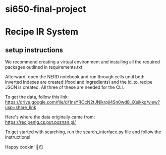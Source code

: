 # si650-final-project

# Recipe IR System

## setup instructions

We recommend creating a virtual environment and installing all the required packages outlined in requirements.txt

Afterward, open the NERD notebook and run through cells until both inverted indexes are created (food and ingredients) and the id_to_recipe JSON is created. All three of these are needed for the CLI.

To get the data, follow this link: https://drive.google.com/file/d/1nsYROcN2tJNlkrpji4Sn0wd8_iXsikkg/view?usp=share_link

Here's where the data originally came from: https://recipenlg.cs.put.poznan.pl/

To get started with searching, run the search_interface.py file and follow the instructions!

Happy cookin' 🥘⏲️

